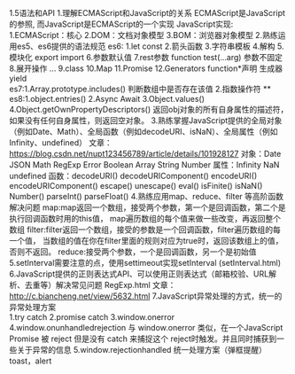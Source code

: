 1.5语法和API
1.理解ECMAScript和JavaScript的关系
  ECMAScript是JavaScript的参照, 而JavaScript是ECMAScript的一个实现
  JavaScript实现:
  1.ECMAScript：核心
  2.DOM：文档对象模型
  3.BOM：浏览器对象模型
2.熟练运用es5、es6提供的语法规范
  es6:
    1.let const
    2.箭头函数
    3.字符串模板
    4.解构
    5.模块化 export import
    6.参数默认值
    7.rest参数   function test(...arg) 参数不固定
    8.展开操作    ...
    9.class
    10.Map
    11.Promise
    12.Generators  function*声明 生成器 yield  
  es7:1.Array.prototype.includes()  判断数组中是否存在该值
      2.指数操作符 ** 
  es8:1.object.entries()
      2.Async Await
      3.Object.values()
      4.Object.getOwnPropertyDescriptors()  返回obj对象的所有自身属性的描述符，如果没有任何自身属性，则返回空对象。
3.熟练掌握JavaScript提供的全局对象（例如Date、Math）、全局函数（例如decodeURI、isNaN）、全局属性（例如Infinity、undefined） 文章：https://blog.csdn.net/nupt123456789/article/details/101928127
  对象：Date  JSON  Math  RegExp Error Boolean  Array  String  Number
  属性：Infinity NaN undefined
  函数：decodeURI() decodeURIComponent() encodeURI() encodeURIComponent() escape() unescape() eval()
        isFinite() isNaN()  Number() parseInt() parseFloat() 
4.熟练应用map、reduce、filter 等高阶函数解决问题
  map:map返回一个数组，接受两个参数，第一个是回调函数，第二个是执行回调函数时用的this值，
      map遍历数组的每个值来做一些改变，再返回整个数组
  filter:filter返回一个数组，接受的参数是一个回调函数，filter遍历数组的每一个值，
         当数组的值在你在filter里面的规则对应为true时，返回该数组上的值，否则不返回。
  reduce:接受两个参数，一个是回调函数，另一个是初始值      
5.setInterval需要注意的点，使用settimeout实现setInterval     (setInterval.html)
6.JavaScript提供的正则表达式API、可以使用正则表达式（邮箱校验、URL解析、去重等）解决常见问题    RegExp.html
  文章：http://c.biancheng.net/view/5632.html
7.JavaScript异常处理的方式，统一的异常处理方案     
  1.try catch
  2.promise catch
  3.window.onerror
  4.window.onunhandledrejection 与 window.onerror 类似，在一个JavaScript Promise 被 reject 但是没有 catch 来捕捉这个 reject时触发。并且同时捕获到一些关于异常的信息
  5.window.rejectionhandled
  统一处理方案（弹框提醒）
  toast，alert
